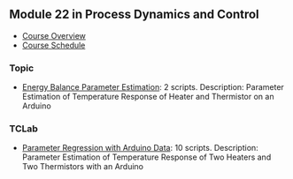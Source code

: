 ## Module 22 in Process Dynamics and Control
- [Course Overview](https://apmonitor.com/pdc)
- [Course Schedule](https://apmonitor.com/pdc/index.php/Main/CourseSchedule)
### Topic
- [Energy Balance Parameter Estimation](https://www.apmonitor.com/pdc/index.php/Main/ArduinoEstimation): 2 scripts. Description: Parameter Estimation of Temperature Response of Heater and Thermistor on an Arduino
### TCLab
- [Parameter Regression with Arduino Data](https://www.apmonitor.com/pdc/index.php/Main/ArduinoEstimation2): 10 scripts. Description: Parameter Estimation of Temperature Response of Two Heaters and Two Thermistors with an Arduino
